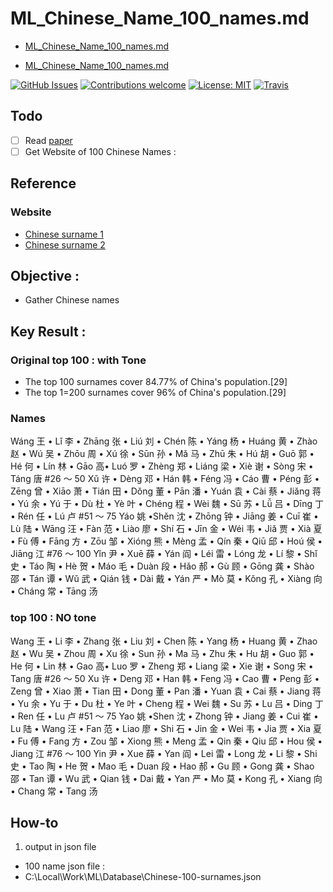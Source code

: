 # ML_Chinese_Name_100_names.md
- [ML_Chinese_Name_100_names.md](file:///C:/Local/Work/ML_Name/Note/ML_Chinese_Name_100_names.md) 

- [ML_Chinese_Name_100_names.md](file:///c:/Local/Work/ML_Name/Note/ML_Chinese_Name_100_names.md)

[![GitHub Issues](https://img.shields.io/github/issues/zalandoresearch/flair.svg)](https://github.com/zalandoresearch/flair/issues)
[![Contributions welcome](https://img.shields.io/badge/contributions-welcome-brightgreen.svg)](CONTRIBUTING.md)
[![License: MIT](https://img.shields.io/badge/License-MIT-brightgreen.svg)](https://opensource.org/licenses/MIT)
[![Travis](https://img.shields.io/travis/zalandoresearch/flair.svg)](https://travis-ci.org/zalandoresearch/flair)

## Todo

- [ ] Read [paper](#paper-1)
- [ ] Get Website of 100 Chinese Names :

## Reference

### Website

- [Chinese surname 1](https://en.wikipedia.org/wiki/Chinese_surname)
- [Chinese surname 2](https://en.wikipedia.org/wiki/List_of_common_Chinese_surnames)

## Objective :

- Gather Chinese names

## Key Result :

### Original top 100 : with Tone

- The top 100 surnames cover 84.77% of China's population.[29]
- The top 1=200 surnames cover 96% of China's population.[29]

### Names

Wáng 王 • Lǐ 李 • Zhāng 张 • Liú 刘 • Chén 陈 • Yáng 杨 • Huáng 黄 • Zhào 赵 • Wú 吴 • Zhōu 周 • Xú 徐 • Sūn 孙 • Mǎ 马 • Zhū 朱 • Hú 胡 • Guō 郭 • Hé 何 • Lín 林 • Gāo 高• Luó 罗 • Zhèng 郑 • Liáng 梁 • Xiè 谢 • Sòng 宋 • Táng 唐
#26 ～ 50
Xǔ 许 • Dèng 邓 • Hán 韩 • Féng 冯 • Cáo 曹 • Péng 彭 • Zēng 曾 • Xiāo 萧 • Tián 田 • Dǒng 董 • Pān 潘 • Yuán 袁 • Cài 蔡 • Jiǎng 蒋 • Yú 余 • Yú 于 • Dù 杜 • Yè 叶 • Chéng 程 • Wèi 魏 • Sū 苏 • Lǚ 吕 • Dīng 丁 • Rén 任 • Lú 卢
#51 ～ 75
Yáo 姚 •Shěn 沈 • Zhōng 钟 • Jiāng 姜 • Cuī 崔 • Lù 陆 • Wāng 汪 • Fàn 范 • Liào 廖 • Shí 石 • Jīn 金 • Wéi 韦 • Jiǎ 贾 • Xià 夏 • Fù 傅 • Fāng 方 • Zōu 邹 • Xióng 熊 • Mèng 孟 • Qín 秦 • Qiū 邱 • Hoú 侯 • Jiāng 江
#76 ～ 100
Yǐn 尹 • Xuē 薛 • Yán 阎 • Léi 雷 • Lóng 龙 • Lí 黎 • Shǐ 史 • Táo 陶 • Hè 贺 • Máo 毛 • Duàn 段 • Hǎo 郝 • Gù 顾 • Gōng 龚 • Shào 邵 • Tán 谭 • Wǔ 武 • Qián 钱 • Dài 戴 • Yán 严 • Mò 莫 • Kǒng 孔 • Xiàng 向 • Cháng 常 • Tāng 汤

### top 100 : NO tone

Wang 王 • Li 李 • Zhang 张 • Liu 刘 • Chen 陈 • Yang 杨 • Huang 黄 • Zhao 赵 • Wu 吴 • Zhou 周 • Xu 徐 • Sun 孙 • Ma 马 • Zhu 朱 • Hu 胡 • Guo 郭 • He 何 • Lin 林 • Gao 高• Luo 罗 • Zheng 郑 • Liang 梁 • Xie 谢 • Song 宋 • Tang 唐
#26 ～ 50
Xu 许 • Deng 邓 • Han 韩 • Feng 冯 • Cao 曹 • Peng 彭 • Zeng 曾 • Xiao 萧 • Tian 田 • Dong 董 • Pan 潘 • Yuan 袁 • Cai 蔡 • Jiang 蒋 • Yu 余 • Yu 于 • Du 杜 • Ye 叶 • Cheng 程 • Wei 魏 • Su 苏 • Lu 吕 • Ding 丁 • Ren 任 • Lu 卢
#51 ～ 75
Yao 姚 •Shen 沈 • Zhong 钟 • Jiang 姜 • Cui 崔 • Lu 陆 • Wang 汪 • Fan 范 • Liao 廖 • Shi 石 • Jin 金 • Wei 韦 • Jia 贾 • Xia 夏 • Fu 傅 • Fang 方 • Zou 邹 • Xiong 熊 • Meng 孟 • Qin 秦 • Qiu 邱 • Hou 侯 • Jiang 江
#76 ～ 100
Yin 尹 • Xue 薛 • Yan 阎 • Lei 雷 • Long 龙 • Li 黎 • Shi 史 • Tao 陶 • He 贺 • Mao 毛 • Duan 段 • Hao 郝 • Gu 顾 • Gong 龚 • Shao 邵 • Tan 谭 • Wu 武 • Qian 钱 • Dai 戴 • Yan 严 • Mo 莫 • Kong 孔 • Xiang 向 • Chang 常 • Tang 汤

## How-to

1. output in json file

- 100 name json file :
- C:\Local\Work\ML\Database\Chinese-100-surnames.json





